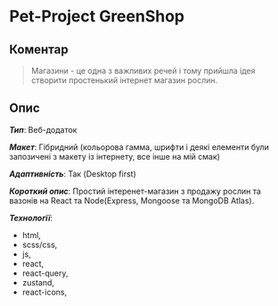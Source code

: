 # Pet-Project GreenShop

## Коментар

> Магазини - це одна з важливих речей і тому прийшла ідея створити простенький інтернет магазин рослин.

## Опис

_**Тип**_: Веб-додаток

_**Макет**_: Гібридний (кольорова гамма, шрифти і деякі елементи були запозичені з макету із інтернету, все інше на мій смак)

_**Адаптивність**_: Так (Desktop first)

_**Короткий опис**_: Простий інтеренет-магазин з продажу рослин та вазонів на React та Node(Express, Mongoose та MongoDB Atlas).

_**Технології**_:

- html,
- scss/css,
- js,
- react,
- react-query,
- zustand,
- react-icons,
